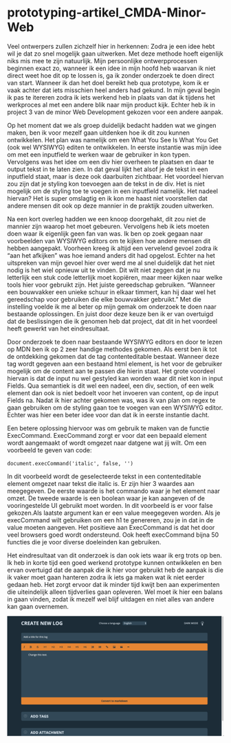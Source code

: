 # prototyping-artikel_CMDA-Minor-Web

Veel ontwerpers zullen zichzelf hier in herkennen: Zodra je een idee hebt wil je dat zo snel mogelijk gaan uitwerken. Met deze methode hoeft eigenlijk niks mis mee te zijn natuurlijk. Mijn persoonlijke ontwerpprocessen beginnen exact zo, wanneer ik een idee in mijn hoofd heb waarvan ik niet direct weet hoe dit op te lossen is, ga ik zonder onderzoek te doen direct van start. Wanneer ik dan het doel bereikt heb qua prototype, kom ik er vaak achter dat iets misschien heel anders had gekund. In mijn geval begin ik pas te itereren zodra ik iets werkend heb in plaats van dat ik tijdens het werkproces al met een andere blik naar mijn product kijk. Echter heb ik in project 3 van de minor Web Development gekozen voor een andere aanpak.

Op het moment dat we als groep duidelijk bedacht hadden wat we gingen maken, ben ik voor mezelf gaan uitdenken hoe ik dit zou kunnen ontwikkelen. Het plan was namelijk om een What You See Is What You Get (ook wel WYSIWYG) editen te ontwikkelen. In eerste instantie was mijn idee om met een inputfield te werken waar de gebruiker in kon typen. Vervolgens was het idee om een div hier overheen te plaatsen en daar te output tekst in te laten zien. In dat geval lijkt het alsof je de tekst in een inputfield staat, maar is deze ook daarbuiten zichtbaar. Het voordeel hiervan zou zijn dat je styling kon toevoegen aan de tekst in de div. Het is niet mogelijk om de styling toe te voegen in een inputfield namelijk. Het nadeel hiervan? Het is super omslagtig en ik kon me haast niet voorstellen dat andere mensen dit ook op deze mannier in de praktijk zouden uitwerken.

Na een kort overleg hadden we een knoop doorgehakt, dit zou niet de mannier zijn waarop het moet gebeuren. Vervolgens heb ik iets moeten doen waar ik eigenlijk geen fan van was. Ik ben op zoek gegaan naar voorbeelden van WYSIWYG editors om te kijken hoe andere mensen dit hebben aangepakt. Voorheen kreeg ik altijd een vervelend gevoel zodra ik “aan het afkijken” was hoe iemand anders dit had opgelost. Echter na het uitspreken van mijn gevoel hier over werd me al snel duidelijk dat het niet nodig is het wiel opnieuw uit te vinden. Dit wilt niet zeggen dat je nu letterlijk een stuk code letterlijk moet kopiëren, maar meer kijken naar welke tools hier voor gebruikt zijn. Het juiste gereedschap gebruiken. “Wanneer een bouwvakker een unieke schuur in elkaar timmert, kan hij daar wel het gereedschap voor gebruiken die elke bouwvakker gebruikt.” Met die instelling voelde ik me al beter op mijn gemak om onderzoek te doen naar bestaande oplossingen. En juist door deze keuze ben ik er van overtuigd dat de beslissingen die ik genomen heb dat project, dat dit in het voordeel heeft gewerkt van het eindresultaat.

Door onderzoek te doen naar bestaande WYSIWYG editors en door te lezen op MDN ben ik op 2 zeer handige methodes gekomen. Als eerst ben ik tot de ontdekking gekomen dat de tag contenteditable bestaat. Wanneer deze tag wordt gegeven aan een bestaand html element, is het voor de gebruiker mogelijk om de content aan te passen die hierin staat. Het grote voordeel hiervan is dat de input nu wel gestyled kan worden waar dit niet kon in input Fields. Qua semantiek is dit wel een nadeel, een div, section, of een welk element dan ook is niet bedoelt voor het invoeren van content, op de input Fields na. Nadat ik hier achter gekomen was, was ik van plan om regex te gaan gebruiken om de styling gaan toe te voegen van een WYSIWYG editor. Echter was hier een beter idee voor dan dat ik in eerste instantie dacht.

Een betere oplossing hiervoor was om gebruik te maken van de functie ExecCommand. ExecCommand zorgt er voor dat een bepaald element wordt aangemaakt of wordt omgezet naar datgene wat jij wilt. Om een voorbeeld te geven van code:

```
document.execCommand('italic', false, '')
```

In dit voorbeeld wordt de geselecteerde tekst in een contenteditable element omgezet naar tekst die italic is. Er zijn hier 3 waardes aan meegegeven. De eerste waarde is het commando waar je het element naar omzet. De tweede waarde is een boolean waar je kan aangeven of de vooringestelde UI gebruikt moet worden. In dit voorbeeld is er voor false gekozen.Als laatste argument kan er een value meegegeven worden. Als je execCommand wilt gebruiken om een h1 te genereren, zou je in dat in de value moeten aangeven.
Het positieve aan ExecCommand is dat het door veel browsers goed wordt ondersteund. Ook heeft execCommand bijna 50 functies die je voor diverse doeleinden kan gebruiken.

Het eindresultaat van dit onderzoek is dan ook iets waar ik erg trots op ben. Ik heb in korte tijd een goed werkend prototype kunnen ontwikkelen en ben ervan overtuigd dat de aanpak die ik hier voor gebruikt heb de aanpak is die ik vaker moet gaan hanteren zodra ik iets ga maken wat ik niet eerder gedaan heb. Het zorgt ervoor dat ik minder tijd kwijt ben aan experimenten die uiteindelijk alleen tijdverlies gaan opleveren. Wel moet ik hier een balans in gaan vinden, zodat ik mezelf wel blijf uitdagen en niet alles van andere kan gaan overnemen.

![app](app.png)
